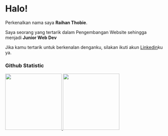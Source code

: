 # Halo! 

Perkenalkan nama saya **Raihan Thobie**.

Saya seorang yang tertarik dalam Pengembangan Website sehingga menjadi **Junior Web Dev**

Jika kamu tertarik untuk berkenalan denganku, silakan ikuti akun [Linkedin](https://www.linkedin.com/in/raihan-thobie-761b941bb/)ku ya.

### Github Statistic
<p align="left">
<a href="https://github.com/rhnthobie11">
  <img height="180em" src="https://github-readme-stats-eight-theta.vercel.app/api?username=rhnthobie11&show_icons=true&theme=algolia&include_all_commits=true&count_private=true"/>
  <img height="180em" src="https://github-readme-stats-eight-theta.vercel.app/api/top-langs/?username=rhnthobie11&layout=compact&langs_count=8&theme=algolia"/>
</a>
</p>
